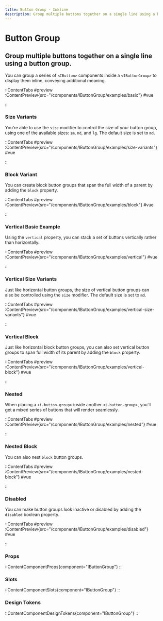 ```yaml
---
title: Button Group - Inkline
description: Group multiple buttons together on a single line using a button group. 
---
```


# Button Group
## Group multiple buttons together on a single line using a button group. 

You can group a series of `<IButton>` components inside a `<IButtonGroup>` to display them inline, conveying additional meaning.

::ContentTabs
#preview
:ContentPreview{src="/components/IButtonGroup/examples/basic"}
#vue
<!-- Autodocs{src="@inkline/inkline/components/IButtonGroup/examples/basic.vue" lang="vue"} -->
::

### Size Variants
You're able to use the `size` modifier to control the size of your button group, using one of the available sizes: `sm`, `md`, and `lg`. The default size is set to `md`.

::ContentTabs
#preview
:ContentPreview{src="/components/IButtonGroup/examples/size-variants"}
#vue
<!-- Autodocs{src="@inkline/inkline/components/IButtonGroup/examples/size-variants.vue" lang="vue"} -->
::

### Block Variant
You can create block button groups that span the full width of a parent by adding the `block` property.

::ContentTabs
#preview
:ContentPreview{src="/components/IButtonGroup/examples/block"}
#vue
<!-- Autodocs{src="@inkline/inkline/components/IButtonGroup/examples/block.vue" lang="vue"} -->
::

### Vertical Basic Example
Using the `vertical` property, you can stack a set of buttons vertically rather than horizontally.


::ContentTabs
#preview
:ContentPreview{src="/components/IButtonGroup/examples/vertical"}
#vue
<!-- Autodocs{src="@inkline/inkline/components/IButtonGroup/examples/vertical.vue" lang="vue"} -->
::

### Vertical Size Variants
Just like horizontal button groups, the size of vertical button groups can also be controlled using the `size` modifier. The default size is set to `md`.

::ContentTabs
#preview
:ContentPreview{src="/components/IButtonGroup/examples/vertical-size-variants"}
#vue
<!-- Autodocs{src="@inkline/inkline/components/IButtonGroup/examples/vertical-size-variants.vue" lang="vue"} -->
::

### Vertical Block 
Just like horizontal block button groups, you can also set vertical button groups to span full width of its parent by adding the `block` property.

::ContentTabs
#preview
:ContentPreview{src="/components/IButtonGroup/examples/vertical-block"}
#vue
<!-- Autodocs{src="@inkline/inkline/components/IButtonGroup/examples/vertical-block.vue" lang="vue"} -->
::

### Nested
When placing a `<i-button-group>` inside another `<i-button-group>`, you'll get a mixed series of buttons that will render seamlessly.

::ContentTabs
#preview
:ContentPreview{src="/components/IButtonGroup/examples/nested"}
#vue
<!-- Autodocs{src="@inkline/inkline/components/IButtonGroup/examples/nested.vue" lang="vue"} -->
::

### Nested Block
You can also nest `block` button groups.

::ContentTabs
#preview
:ContentPreview{src="/components/IButtonGroup/examples/nested-block"}
#vue
<!-- Autodocs{src="@inkline/inkline/components/IButtonGroup/examples/nested-block.vue" lang="vue"} -->
::


### Disabled
You can make button groups look inactive or disabled by adding the `disabled` boolean property.

::ContentTabs
#preview
:ContentPreview{src="/components/IButtonGroup/examples/disabled"}
#vue
<!-- Autodocs{src="@inkline/inkline/components/IButtonGroup/examples/disabled.vue" lang="vue"} -->
::


### Props
::ContentComponentProps{component="IButtonGroup"}
::

### Slots
::ContentComponentSlots{component="IButtonGroup"}
::

### Design Tokens
::ContentComponentDesignTokens{component="IButtonGroup"}
::

